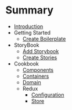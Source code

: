# Summary

* [Introduction](README.md)
* Getting Started
  * [Create Boilerplate](CREATE_BOILERPLATE.md)
* StoryBook
  * [Add Storybook](ADD_STORYBOOK.md)
  * [Create Stories](CREATE_STORIES.md)
* Cookbook
  * [Components](src/Components/COMPONENTS.md)
  * [Containers](src/Containers/CONTAINERS.md)
  * [Domain](src/Domain/DOMAIN.md)
  * Redux
    * [Configuration](src/Redux/REDUX_CONFIGURATION.md)
    * [Store](src/Redux/Store/REDUX_STORE.md)
